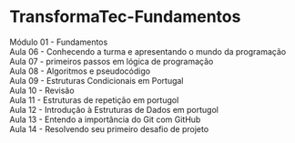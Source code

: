 # TransformaTec-Fundamentos
Módulo 01 - Fundamentos
<br>
Aula 06 - Conhecendo a turma e apresentando o mundo da programação
<br>
Aula 07 - primeiros passos em lógica de programação 
<br>
Aula 08 - Algoritmos e pseudocódigo
<br>
Aula 09 - Estruturas Condicionais em Portugal
<br>
Aula 10 - Revisão
<br>
Aula 11 - Estruturas de repetição em portugol
<br>
Aula 12 - Introdução à Estruturas de Dados em portugol
<br>
Aula 13 - Entendo a importância do Git com GitHub
<br>
Aula 14 - Resolvendo seu primeiro desafio de projeto
<br>
